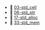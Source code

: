 * 📄 [03-std_cell](03-std_cell.md)
* 📄 [06-std_ptr](06-std_ptr.md)
* 📄 [17-std_alloc](17-std_alloc.md)
* 📄 [33-std_mem](33-std_mem.md)
